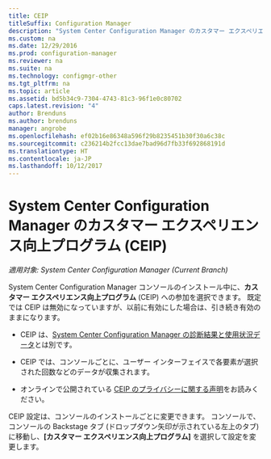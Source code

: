 ```yaml
---
title: CEIP
titleSuffix: Configuration Manager
description: "System Center Configuration Manager のカスタマー エクスペリエンス向上プログラムの設定について説明します。"
ms.custom: na
ms.date: 12/29/2016
ms.prod: configuration-manager
ms.reviewer: na
ms.suite: na
ms.technology: configmgr-other
ms.tgt_pltfrm: na
ms.topic: article
ms.assetid: bd5b34c9-7304-4743-81c3-96f1e0c80702
caps.latest.revision: "4"
author: Brenduns
ms.author: brenduns
manager: angrobe
ms.openlocfilehash: ef02b16e86348a596f29b8235451b30f30a6c38c
ms.sourcegitcommit: c236214b2fcc13dae7bad96d7fb33f692868191d
ms.translationtype: HT
ms.contentlocale: ja-JP
ms.lasthandoff: 10/12/2017
---
```

# <a name="customer-experience-improvement-program-ceip-for-system-center-configuration-manager"></a>System Center Configuration Manager のカスタマー エクスペリエンス向上プログラム (CEIP)

*適用対象: System Center Configuration Manager (Current Branch)*

System Center Configuration Manager コンソールのインストール中に、**カスタマー エクスペリエンス向上プログラム** (CEIP) への参加を選択できます。 既定では CEIP は無効になっていますが、以前に有効にした場合は、引き続き有効のままになります。  

-   CEIP は、[System Center Configuration Manager の診断結果と使用状況データ](../../../core/plan-design/diagnostics/diagnostics-and-usage-data.md)とは別です。  

-   CEIP では、コンソールごとに、ユーザー インターフェイスで各要素が選択された回数などのデータが収集されます。  

-   オンラインで公開されている [CEIP のプライバシーに関する声明](https://www.microsoft.com/products/ceip/en-us/privacypolicy.mspx)をお読みください。  

CEIP 設定は、コンソールのインストールごとに変更できます。 コンソールで、コンソールの Backstage タブ (ドロップダウン矢印が示されている左上のタブ) に移動し、**[カスタマー エクスペリエンス向上プログラム]** を選択して設定を変更します。  
